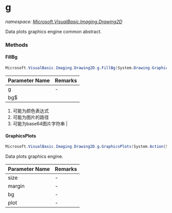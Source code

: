 ﻿# g
_namespace: [Microsoft.VisualBasic.Imaging.Drawing2D](./index.md)_

Data plots graphics engine common abstract.



### Methods

#### FillBg
```csharp
Microsoft.VisualBasic.Imaging.Drawing2D.g.FillBg(System.Drawing.Graphics@,System.String,System.Drawing.Rectangle)
```


|Parameter Name|Remarks|
|--------------|-------|
|g|-|
|bg$|
 1. 可能为颜色表达式
 2. 可能为图片的路径
 3. 可能为base64图片字符串
 |


#### GraphicsPlots
```csharp
Microsoft.VisualBasic.Imaging.Drawing2D.g.GraphicsPlots(System.Action{System.Drawing.Graphics},System.Drawing.Size@,System.Drawing.Size@,System.String)
```
Data plots graphics engine.

|Parameter Name|Remarks|
|--------------|-------|
|size|-|
|margin|-|
|bg|-|
|plot|-|



